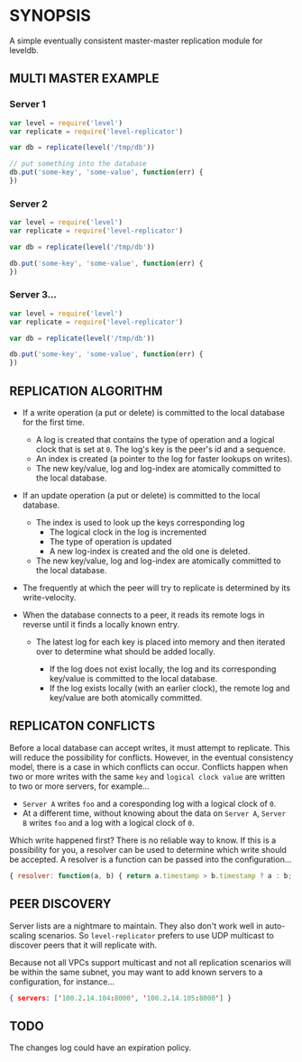 # SYNOPSIS
A simple eventually consistent master-master replication module for leveldb.

## MULTI MASTER EXAMPLE

### Server 1

```js
var level = require('level')
var replicate = require('level-replicator')

var db = replicate(level('/tmp/db'))

// put something into the database
db.put('some-key', 'some-value', function(err) {
})
```

### Server 2

```js
var level = require('level')
var replicate = require('level-replicator')

var db = replicate(level('/tmp/db'))

db.put('some-key', 'some-value', function(err) {
})
```

### Server 3...

```js
var level = require('level')
var replicate = require('level-replicator')

var db = replicate(level('/tmp/db'))

db.put('some-key', 'some-value', function(err) {
})
```

## REPLICATION ALGORITHM
- If a write operation (a put or delete) is committed to the local database
  for the first time.

  - A log is created that contains the type of operation and a logical clock
    that is set at `0`. The log's key is the peer's id and a sequence.
  - An index is created (a pointer to the log for faster lookups on writes).
  - The new key/value, log and log-index are atomically committed to the local
    database.

- If an update operation (a put or delete) is committed to the local database.

  - The index is used to look up the keys corresponding log
    - The logical clock in the log is incremented
    - The type of operation is updated
    - A new log-index is created and the old one is deleted.
  - The new key/value, log and log-index are atomically committed to the local
    database.

- The frequently at which the peer will try to replicate is determined by its
  write-velocity.

- When the database connects to a peer, it reads its remote logs in reverse
  until it finds a locally known entry.

  - The latest log for each key is placed into memory and then iterated
    over to determine what should be added locally.

    - If the log does not exist locally, the log and its corresponding
      key/value is committed to the local database.
    - If the log exists locally (with an earlier clock), the remote log
      and key/value are both atomically committed.

## REPLICATON CONFLICTS
Before a local database can accept writes, it must attempt to replicate. This
will reduce the possibility for conflicts. However, in the eventual consistency
model, there is a case in which conflicts can occur. Conflicts happen when two
or more writes with the same `key` and `logical clock value` are written to two
or more servers, for example...

- `Server A` writes `foo` and a coresponding log with a logical clock of `0`.
- At a different time, without knowing about the data on `Server A`, `Server B`
  writes `foo` and a log with a logical clock of `0`.

Which write happened first? There is no reliable way to know. If this is a
possibility for you, a resolver can be used to determine which write should be
accepted. A resolver is a function can be passed into the configuration...

```js
{ resolver: function(a, b) { return a.timestamp > b.timestamp ? a : b; } }
```

## PEER DISCOVERY
Server lists are a nightmare to maintain. They also don't work well in
auto-scaling scenarios. So `level-replicator` prefers to use UDP multicast to
discover peers that it will replicate with.

Because not all VPCs support multicast and not all replication scenarios will
be within the same subnet, you may want to add known servers to a configuration,
for instance...

```json
{ servers: ['100.2.14.104:8000', '100.2.14.105:8000'] }
```

## TODO

The changes log could have an expiration policy.


